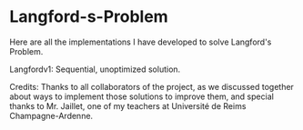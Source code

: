 # Langford-s-Problem
Here are all the implementations I have developed to solve Langford's Problem.

Langfordv1: Sequential, unoptimized solution.

Credits: Thanks to all collaborators of the project, as we discussed together about ways to implement those solutions to improve them, and special thanks to Mr. Jaillet, one of my teachers at Université de Reims Champagne-Ardenne.
